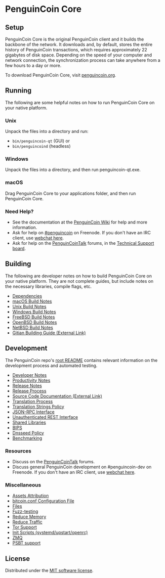 PenguinCoin Core
=============

Setup
---------------------
PenguinCoin Core is the original PenguinCoin client and it builds the backbone of the network. It downloads and, by default, stores the entire history of PenguinCoin transactions, which requires approximately 22 gigabytes of disk space. Depending on the speed of your computer and network connection, the synchronization process can take anywhere from a few hours to a day or more.

To download PenguinCoin Core, visit [penguincoin.org](https://penguincoin.org/).

Running
---------------------
The following are some helpful notes on how to run PenguinCoin Core on your native platform.

### Unix

Unpack the files into a directory and run:

- `bin/penguincoin-qt` (GUI) or
- `bin/penguincoind` (headless)

### Windows

Unpack the files into a directory, and then run penguincoin-qt.exe.

### macOS

Drag PenguinCoin Core to your applications folder, and then run PenguinCoin Core.

### Need Help?

* See the documentation at the [PenguinCoin Wiki](https://penguincoin.info/) for help and more information.
* Ask for help on [#penguincoin](https://webchat.freenode.net/#penguincoin) on Freenode. If you don't have an IRC client, use [webchat here](https://webchat.freenode.net/#penguincoin).
* Ask for help on the [PenguinCoinTalk](https://penguincointalk.io/) forums, in the [Technical Support board](https://penguincointalk.io/c/technical-support).

Building
---------------------
The following are developer notes on how to build PenguinCoin Core on your native platform. They are not complete guides, but include notes on the necessary libraries, compile flags, etc.

- [Dependencies](dependencies.md)
- [macOS Build Notes](build-osx.md)
- [Unix Build Notes](build-unix.md)
- [Windows Build Notes](build-windows.md)
- [FreeBSD Build Notes](build-freebsd.md)
- [OpenBSD Build Notes](build-openbsd.md)
- [NetBSD Build Notes](build-netbsd.md)
- [Gitian Building Guide (External Link)](https://github.com/bitcoin-core/docs/blob/master/gitian-building.md)

Development
---------------------
The PenguinCoin repo's [root README](/README.md) contains relevant information on the development process and automated testing.

- [Developer Notes](developer-notes.md)
- [Productivity Notes](productivity.md)
- [Release Notes](release-notes.md)
- [Release Process](release-process.md)
- [Source Code Documentation (External Link)](https://doxygen.bitcoincore.org/)
- [Translation Process](translation_process.md)
- [Translation Strings Policy](translation_strings_policy.md)
- [JSON-RPC Interface](JSON-RPC-interface.md)
- [Unauthenticated REST Interface](REST-interface.md)
- [Shared Libraries](shared-libraries.md)
- [BIPS](bips.md)
- [Dnsseed Policy](dnsseed-policy.md)
- [Benchmarking](benchmarking.md)

### Resources
* Discuss on the [PenguinCoinTalk](https://penguincointalk.io/) forums.
* Discuss general PenguinCoin development on #penguincoin-dev on Freenode. If you don't have an IRC client, use [webchat here](https://webchat.freenode.net/#penguincoin-dev).

### Miscellaneous
- [Assets Attribution](assets-attribution.md)
- [bitcoin.conf Configuration File](bitcoin-conf.md)
- [Files](files.md)
- [Fuzz-testing](fuzzing.md)
- [Reduce Memory](reduce-memory.md)
- [Reduce Traffic](reduce-traffic.md)
- [Tor Support](tor.md)
- [Init Scripts (systemd/upstart/openrc)](init.md)
- [ZMQ](zmq.md)
- [PSBT support](psbt.md)

License
---------------------
Distributed under the [MIT software license](/COPYING).
